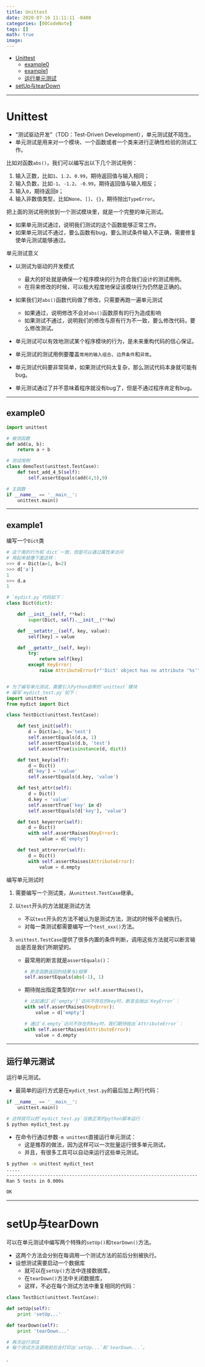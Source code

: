 ```yaml
---
title: Unittest
date: 2020-07-16 11:11:11 -0400
categories: [00CodeNote]
tags: []
math: true
image:
---
```


- [Unittest](#unittest)
  - [example0](#example0)
  - [example1](#example1)
  - [运行单元测试](#运行单元测试)
- [setUp与tearDown](#setup与teardown)

---

# Unittest

- “测试驱动开发”（TDD：Test-Driven Development），单元测试就不陌生。
- 单元测试是用来对一个模块、一个函数或者一个类来进行正确性检验的测试工作。


比如对函数`abs()`，我们可以编写出以下几个测试用例：

1. 输入正数，比如`1`、`1.2`、`0.99`，期待返回值与输入相同；
2. 输入负数，比如`-1`、`-1.2`、`-0.99`，期待返回值与输入相反；
3. 输入`0`，期待返回`0`；
4. 输入非数值类型，比如`None`、`[]`、`{}`，期待抛出`TypeError`。


把上面的测试用例放到一个测试模块里，就是一个完整的单元测试。
- 如果单元测试通过，说明我们测试的这个函数能够正常工作。
- 如果单元测试不通过，要么函数有bug，要么测试条件输入不正确，需要修复使单元测试能够通过。

单元测试意义
- 以测试为驱动的开发模式
  - 最大的好处就是确保一个程序模块的行为符合我们设计的测试用例。
  - 在将来修改的时候，可以极大程度地保证该模块行为仍然是正确的。
- 如果我们对`abs()`函数代码做了修改，只需要再跑一遍单元测试
  - 如果通过，说明修改不会对`abs()`函数原有的行为造成影响
  - 如果测试不通过，说明我们的修改与原有行为不一致，要么修改代码，要么修改测试。

- 单元测试可以有效地测试某个程序模块的行为，是未来重构代码的信心保证。
- 单元测试的测试用例要覆盖`常用的输入组合`、`边界条件`和`异常`。
- 单元测试代码要非常简单，如果测试代码太复杂，那么测试代码本身就可能有bug。
- 单元测试通过了并不意味着程序就没有bug了，但是不通过程序肯定有bug。

---

## example0

```py
import unittest

# 被测函数
def add(a, b):
    return a + b

# 测试用例
class demoTest(unittest.TestCase):
    def test_add_4_5(self):
        self.assertEquals(add(4,5),9)

# 主函数
if __name__ == '__main__':
    unittest.main()
```

---

## example1

编写一个`Dict`类

```py
# 这个类的行为和`dict`一致，但是可以通过属性来访问
# 用起来就像下面这样：
>>> d = Dict(a=1, b=2)
>>> d['a']
1
>>> d.a
1

# `mydict.py`代码如下：
class Dict(dict):

    def __init__(self, **kw):
        super(Dict, self).__init__(**kw)

    def __setattr__(self, key, value):
        self[key] = value

    def __getattr__(self, key):
        try:
            return self[key]
        except KeyError:
            raise AttributeError(r"'Dict' object has no attribute '%s'" % key)


# 为了编写单元测试，需要引入Python自带的`unittest`模块
# 编写`mydict_test.py`如下：
import unittest
from mydict import Dict

class TestDict(unittest.TestCase):

    def test_init(self):
        d = Dict(a=1, b='test')
        self.assertEquals(d.a, 1)
        self.assertEquals(d.b, 'test')
        self.assertTrue(isinstance(d, dict))

    def test_key(self):
        d = Dict()
        d['key'] = 'value'
        self.assertEquals(d.key, 'value')

    def test_attr(self):
        d = Dict()
        d.key = 'value'
        self.assertTrue('key' in d)
        self.assertEquals(d['key'], 'value')

    def test_keyerror(self):
        d = Dict()
        with self.assertRaises(KeyError):
            value = d['empty']

    def test_attrerror(self):
        d = Dict()
        with self.assertRaises(AttributeError):
            value = d.empty
```

编写单元测试时
1. 需要编写一个测试类，从`unittest.TestCase`继承。
2. 以`test`开头的方法就是测试方法
   - 不以`test`开头的方法不被认为是测试方法，测试的时候不会被执行。
   - 对每一类测试都需要编写一个`test_xxx()`方法。
3. `unittest.TestCase`提供了很多内置的条件判断，调用这些方法就可以断言输出是否是我们所期望的。

   - 最常用的断言就是`assertEquals()`：

        ```py
        # 断言函数返回的结果与1相等
        self.assertEquals(abs(-1), 1)
        ```


   - 期待抛出指定类型的`Error self.assertRaises()`，

        ```py
        # 比如通过`d['empty']`访问不存在的key时，断言会抛出`KeyError`：
        with self.assertRaises(KeyError):
            value = d['empty']

        # 通过`d.empty`访问不存在的key时，我们期待抛出`AttributeError`：
        with self.assertRaises(AttributeError):
            value = d.empty
        ```

---

## 运行单元测试

运行单元测试。
- 最简单的运行方式是在`mydict_test.py`的最后加上两行代码：

```py
if __name__ == '__main__':
    unittest.main()

# 这样就可以把`mydict_test.py`当做正常的python脚本运行：
$ python mydict_test.py
```

- 在命令行通过参数`-m unittest`直接运行单元测试：
  - 这是推荐的做法，因为这样可以一次批量运行很多单元测试，
  - 并且，有很多工具可以自动来运行这些单元测试。


```bash
$ python -m unittest mydict_test
.....
----------------------------------------------------------------------
Ran 5 tests in 0.000s

OK
```


---

# setUp与tearDown

可以在单元测试中编写两个特殊的`setUp()`和`tearDown()`方法。
- 这两个方法会分别在每调用一个测试方法的前后分别被执行。
- 设想测试需要启动一个数据库
  - 就可以在`setUp()`方法中连接数据库，
  - 在`tearDown()`方法中关闭数据库，
  - 这样，不必在每个测试方法中重复相同的代码：

```py
class TestDict(unittest.TestCase):

def setUp(self):
    print 'setUp...'

def tearDown(self):
    print 'tearDown...'

# 再次运行测试
# 每个测试方法调用前后会打印出`setUp...`和`tearDown...`。
```












.
